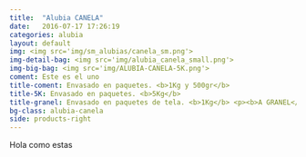 ```yaml
---
title:  "Alubia CANELA"
date:   2016-07-17 17:26:19
categories: alubia
layout: default
img: <img src='img/sm_alubias/canela_sm.png'>
img-detail-bag: <img src='img/alubia_canela_small.png'>
img-big-bag: <img src='img/ALUBIA-CANELA-5K.png'>
coment: Este es el uno
title-coment: Envasado en paquetes. <b>1Kg y 500gr</b>
title-5K: Envasado en paquetes. <b>5Kg</b>
title-granel: Envasado en paquetes de tela. <b>1Kg</b> <p><b>A GRANEL</b><br> Envasado en sacos de <b>10Kg, 25Kg</b> 
bg-class: alubia-canela 
side: products-right
---
```


Hola como estas